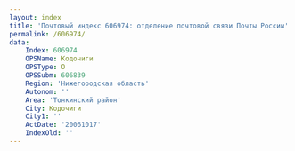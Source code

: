```yaml
---
layout: index
title: 'Почтовый индекс 606974: отделение почтовой связи Почты России'
permalink: /606974/
data:
    Index: 606974
    OPSName: Кодочиги
    OPSType: О
    OPSSubm: 606839
    Region: 'Нижегородская область'
    Autonom: ''
    Area: 'Тонкинский район'
    City: Кодочиги
    City1: ''
    ActDate: '20061017'
    IndexOld: ''
---
```

